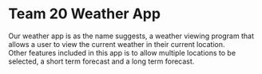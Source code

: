# Team 20 Weather App

Our weather app is as the name suggests, a weather viewing program that allows a user to view the current weather in their current location.   
Other features included in this app is to allow multiple locations to be selected, a short term forecast and a long term forecast. 


